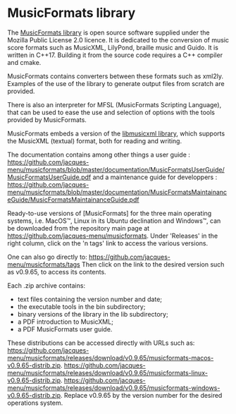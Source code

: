 # MusicFormats library

The [MusicFormats library](https://github.com/jacques-menu/musicformats) is open source software
supplied under the Mozilla Public License 2.0 licence.
It is dedicated to the conversion of music score formats
such as MusicXML, LilyPond, braille music and Guido.
It is written in C++17. Building it from the source code requires a C++ compiler and cmake.

MusicFormats contains converters between these formats such as xml2ly.
Examples of the use of the library to generate output files from scratch are provided.

There is also an interpreter for MFSL (MusicFormats Scripting Language), that can be used
to ease the use and selection of options with the tools provided by MusicFormats.

MusicFormats embeds a version of the [libmusicxml library](https://github.com/grame-cncm/libmusicxml.git),
which supports the MusicXML (textual) format, both for reading and writing.

The documentation contains among other things a user guide :
  https://github.com/jacques-menu/musicformats/blob/master/documentation/MusicFormatsUserGuide/MusicFormatsUserGuide.pdf
and a maintenance guide for developpers :
  https://github.com/jacques-menu/musicformats/blob/master/documentation/MusicFormatsMaintainanceGuide/MusicFormatsMaintainanceGuide.pdf

Ready-to-use versions of [MusicFormats] for the three main operating systems,
i.e. MacOS™, Linux in its Ubuntu declination and Windows™,
can be downloaded from the repository main page at https://github.com/jacques-menu/musicformats.
Under 'Releases' in the right column,
click on the 'n tags' link to access the various versions.

One can also go directly to:
https://github.com/jacques-menu/musicformats/tags
Then click on the link to the desired version such as v0.9.65, to access its contents.

Each .zip archive contains:
  - text files containing the version number and date;
  - the executable tools in the bin subdirectory;
  - binary versions of the library in the lib subdirectory;
  - a PDF introduction to MusicXML;
  - a PDF MusicFormats user guide.

These distributions can be accessed directly with URLs such as:
https://github.com/jacques-menu/musicformats/releases/download/v0.9.65/musicformats-macos-v0.9.65-distrib.zip.
https://github.com/jacques-menu/musicformats/releases/download/v0.9.65/musicformats-linux-v0.9.65-distrib.zip.
https://github.com/jacques-menu/musicformats/releases/download/v0.9.65/musicformats-windows-v0.9.65-distrib.zip.
Replace v0.9.65 by the version number for the desired operations system.
